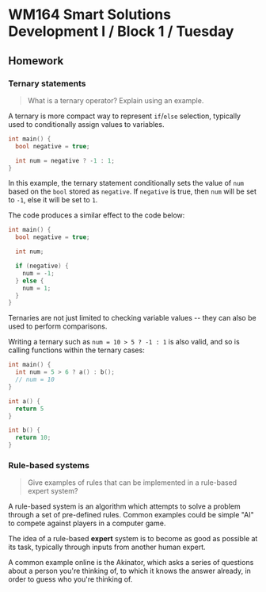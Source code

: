 # WM164 Smart Solutions Development I / Block 1 / Tuesday

## Homework

### Ternary statements

> What is a ternary operator? Explain using an example.

A ternary is more compact way to represent `if`/`else` selection, typically used to conditionally assign values to variables.

```cpp
int main() {
  bool negative = true;

  int num = negative ? -1 : 1;
}
```

In this example, the ternary statement conditionally sets the value of `num` based on the `bool` stored as `negative`. If `negative` is true, then `num` will be set to `-1`, else it will be set to `1`.

The code produces a similar effect to the code below:

```cpp
int main() {
  bool negative = true;

  int num;

  if (negative) {
    num = -1;
  } else {
    num = 1;
  }
}
```

Ternaries are not just limited to checking variable values -- they can also be used to perform comparisons.

Writing a ternary such as `num = 10 > 5 ? -1 : 1` is also valid, and so is calling functions within the ternary cases:

```cpp
int main() {
  int num = 5 > 6 ? a() : b();
  // num = 10
}

int a() {
  return 5
}

int b() {
  return 10;
}
```

### Rule-based systems

> Give examples of rules that can be implemented in a rule-based expert system?

A rule-based system is an algorithm which attempts to solve a problem through a set of pre-defined rules. Common examples could be simple "AI" to compete against players in a computer game.

The idea of a rule-based **expert** system is to become as good as possible at its task, typically through inputs from another human expert.

A common example online is the Akinator, which asks a series of questions about a person you're thinking of, to which it knows the answer already, in order to guess who you're thinking of.
